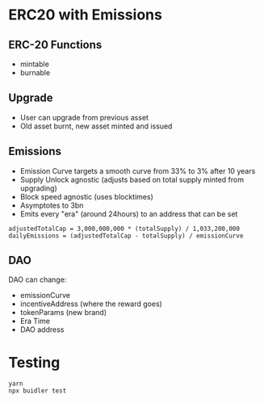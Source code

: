 # ERC20 with Emissions


## ERC-20 Functions
* mintable
* burnable

## Upgrade
* User can upgrade from previous asset
* Old asset burnt, new asset minted and issued

## Emissions
* Emission Curve targets a smooth curve from 33% to 3% after 10 years
* Supply Unlock agnostic (adjusts based on total supply minted from upgrading)
* Block speed agnostic (uses blocktimes)
* Asymptotes to 3bn
* Emits every "era" (around 24hours) to an address that can be set

```
adjustedTotalCap = 3,000,000,000 * (totalSupply) / 1,033,200,000
dailyEmissions = (adjustedTotalCap - totalSupply) / emissionCurve
```

## DAO

DAO can change:
* emissionCurve
* incentiveAddress (where the reward goes)
* tokenParams (new brand)
* Era Time
* DAO address

# Testing
```
yarn 
npx buidler test
```

